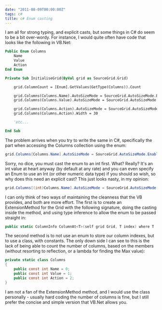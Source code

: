 ```yaml
---
date: "2011-08-09T00:00:00Z"
tags: c#
title: c# Enum casting
---
```


I am all for strong typing, and explicit casts, but some things in C# do seem to be a bit over-wordy.  For instance, I would quite often have code that looks like the following in VB.Net:

```vb
Public Enum Columns
	Name
	Value
	Action
End Enum

Private Sub InitialiseGrid(ByVal grid as SourceGrid.Grid)

	grid.ColumnCount = [Enum].GetValues(GetType(Columns)).Count

	grid.Columns(Columns.Name).AutoSizeMode = SourceGrid.AutoSizeMode.EnableAutoSizeView
	grid.Columns(Columns.Value).AutoSizeMode = SourceGrid.AutoSizeMode.EnableAutoSizeView | SourceGrid.AutoSizeMode.EnableStretch

	grid.Columns(Columns.Action).AutoSizeMode = SourceGrid.AutoSizeMode.None
	grid.Columns(Columns.Action).Width = 30

	'etc...

End Sub
```

The problem arrives when you try to write the same in C#, specifically the part when accessing the Columns collection using the enum:

```csharp
grid.Columns[Columns.Name].AutoSizeMode = SourceGrid.AutoSizeMode.EnableAutoSizeView;
```

Sorry, no dice, you must cast the enum to an int first.  What? Really? It's an int value at heart anyway (by default at any rate) and you can even specify an Enum to use an Int (or other numeric data type) if you should so wish, so why does this need an explicit cast?  This just looks nasty, in my opinion:

```csharp
grid.Columns[(int)Columns.Name].AutoSizeMode = SourceGrid.AutoSizeMode.EnableAutoSizeView;
```

I can only think of two ways of maintaining the cleanness that the VB provides, and both are more effort.  The first is to create an ExtensionMethod for the Grid with the following signature, doing the casting inside the method, and using type inference to allow the enum to be passed straight in:

```csharp
public static ColumnInfo ColumnAt<T>(self grid Grid, T index) where T : struct
```

The second method is to not use an enum to store our column indexes, but to use a class, with constants.  The only down side I can see to this is the lack of being able to count the number of columns, based on the members (without resorting to reflection, or a lambda for finding the Max value):

```csharp
private static class Columns
{
	public const int Name = 0;
	public const int Value = 1;
	public const int Action = 2;
}
```

I am not a fan of the ExtensionMethod method, and I would use the class personally - usually hard coding the number of columns is fine, but I still prefer the concise and simple version that VB.Net allows you.
